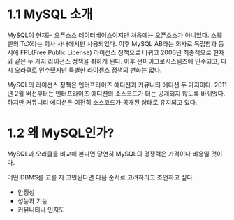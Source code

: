 # 1.1 MySQL 소개

MySQL이 현재는 오픈소스 데이터베이스이지만 처음에는 오픈소스가 아니었다. 스웨덴의 TcX라는 회사 사내에서만 사용되었다. 이후 MySQL AB라는 회사로 독립함과 동시에 FPL(Free Public License) 라이선스 정책으로 바뀌고 2006년 최종적으로 현재와 같은 두 가지 라이선스 정책을 취하게 된다. 이후 썬마이크로시스템즈에 인수되고, 다시 오라클로 인수됐지만 특별한 라이센스 정책의 변화는 없다.

MySQL의 라이선스 정책은 엔터프라이즈 에디션과 커뮤니티 에디션 두 가지이다. 2011년 2월 버전부터는 엔터프라이즈 에디션의 소스코드가 더는 공개되지 않도록 바뀌었다. 하지만 커뮤니티 에디션은 여전히 소스코드가 공개된 상태로 유지되고 있다.



# 1.2 왜 MySQL인가?

MySQL과 오라클을 비교해 본다면 당연히 MySQL의 경쟁력은 가격이나 비용일 것이다.

어떤 DBMS를 고를 지 고민된다면 다음 순서로 고려하라고 조언하고 싶다.

* 안정성
* 성능과 기능
* 커뮤니티나 인지도